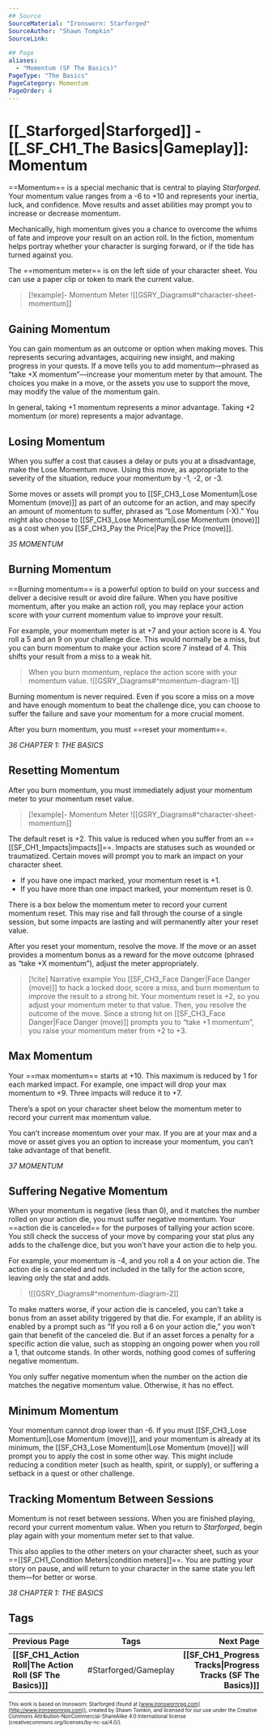 ```yaml
---
## Source
SourceMaterial: "Ironsworn: Starforged"
SourceAuthor: "Shawn Tompkin"
SourceLink: 

## Page
aliases:
  - "Momentum (SF The Basics)"
PageType: "The Basics"
PageCategory: Momentum
PageOrder: 4
---
```

# [[_Starforged|Starforged]] - [[_SF_CH1_The Basics|Gameplay]]: Momentum
==Momentum== is a special mechanic that is central to playing _Starforged_. Your momentum value ranges from a -6 to +10 and represents your inertia, luck, and confidence. Move results and asset abilities may prompt you to increase or decrease momentum.

Mechanically, high momentum gives you a chance to overcome the whims of fate and improve your result on an action roll. In the fiction, momentum helps portray whether your character is surging forward, or if the tide has turned against you.

The ==momentum meter== is on the left side of your character sheet. You can use a paper clip or token to mark the current value.
> [!example]- Momentum Meter
> ![[GSRY_Diagrams#^character-sheet-momentum]]

## Gaining Momentum
You can gain momentum as an outcome or option when making moves. This represents securing advantages, acquiring new insight, and making progress in your quests. If a move tells you to add momentum—phrased as “take +X momentum”—increase your momentum meter by that amount. The choices you make in a move, or the assets you use to support the move, may modify the value of the momentum gain.

In general, taking +1 momentum represents a minor advantage. Taking +2 momentum (or more) represents a major advantage. 

## Losing Momentum
When you suffer a cost that causes a delay or puts you at a disadvantage, make the Lose Momentum move. Using this move, as appropriate to the severity of the situation, reduce your momentum by -1, -2, or -3.

Some moves or assets will prompt you to [[SF_CH3_Lose Momentum|Lose Momentum (move)]] as part of an outcome for an action, and may specify an amount of momentum to suffer, phrased as “Lose Momentum (-X).” You might also choose to [[SF_CH3_Lose Momentum|Lose Momentum (move)]] as a cost when you [[SF_CH3_Pay the Price|Pay the Price (move)]].

*35 MOMENTUM*

## Burning Momentum
==Burning momentum== is a powerful option to build on your success and deliver a decisive result or avoid dire failure. When you have positive momentum, after you make an action roll, you may replace your action score with your current momentum value to improve your result.

For example, your momentum meter is at +7 and your action score is 4. You roll a 5 and an 9 on your challenge dice. This would normally be a miss, but you can burn momentum to make your action score 7 instead of 4. This shifts your result from a miss to a weak hit.

> When you burn momentum, replace the action score with your momentum value.
> ![[GSRY_Diagrams#^momentum-diagram-1]]

Burning momentum is never required. Even if you score a miss on a move and have enough momentum to beat the challenge dice, you can choose to suffer the failure and save your momentum for a more crucial moment.

After you burn momentum, you must ==reset your momentum==.

*36 CHAPTER 1: THE BASICS*

## Resetting Momentum
After you burn momentum, you must immediately adjust your momentum meter to your momentum reset value.
> [!example]- Momentum Meter
> ![[GSRY_Diagrams#^character-sheet-momentum]]

The default reset is +2. This value is reduced when you suffer from an ==[[SF_CH1_Impacts|impacts]]==. Impacts are statuses such as wounded or traumatized. Certain moves will prompt you to mark an impact on your character sheet. 
- If you have one impact marked, your momentum reset is +1. 
- If you have more than one impact marked, your momentum reset is 0.

There is a box below the momentum meter to record your current momentum reset. This may rise and fall through the course of a single session, but some impacts are lasting and will permanently alter your reset value.

After you reset your momentum, resolve the move. If the move or an asset provides a momentum bonus as a reward for the move outcome (phrased as “take +X momentum”), adjust the meter appropriately.

> [!cite] Narrative example
> You [[SF_CH3_Face Danger|Face Danger (move)]] to hack a locked door, score a miss, and burn momentum to improve the result to a strong hit. Your momentum reset is +2, so you adjust your momentum meter to that value. Then, you resolve the outcome of the move. Since a strong hit on [[SF_CH3_Face Danger|Face Danger (move)]] prompts you to “take +1 momentum”, you raise your momentum meter from +2 to +3.

## Max Momentum
Your ==max momentum== starts at +10. This maximum is reduced by 1 for each marked impact. For example, one impact will drop your max momentum to +9. Three impacts will reduce it to +7.

There’s a spot on your character sheet below the momentum meter to record your current max momentum value.

You can’t increase momentum over your max. If you are at your max and a move or asset gives you an option to increase your momentum, you can’t take advantage of that benefit.

*37 MOMENTUM*

## Suffering Negative Momentum
When your momentum is negative (less than 0), and it matches the number rolled on your action die, you must suffer negative momentum. Your ==action die is canceled== for the purposes of tallying your action score. You still check the success of your move by comparing your stat plus any adds to the challenge dice, but you won’t have your action die to help you.

For example, your momentum is -4, and you roll a 4 on your action die. The action die is canceled and not included in the tally for the action score, leaving only the stat and adds.

> ![[GSRY_Diagrams#^momentum-diagram-2]]

To make matters worse, if your action die is canceled, you can’t take a bonus from an asset ability triggered by that die. For example, if an ability is enabled by a prompt such as “If you roll a 6 on your action die,” you won’t gain that benefit of the canceled die. But if an asset forces a penalty for a specific action die value, such as stopping an ongoing power when you roll a 1, that outcome stands. In other words, nothing good comes of suffering negative momentum.

You only suffer negative momentum when the number on the action die matches the negative momentum value. Otherwise, it has no effect.

## Minimum Momentum
Your momentum cannot drop lower than -6. If you must [[SF_CH3_Lose Momentum|Lose Momentum (move)]], and your momentum is already at its minimum, the [[SF_CH3_Lose Momentum|Lose Momentum (move)]] will prompt you to apply the cost in some other way. This might include reducing a condition meter (such as health, spirit, or supply), or suffering a setback in a quest or other challenge.

## Tracking Momentum Between Sessions
Momentum is not reset between sessions. When you are finished playing, record your current momentum value. When you return to _Starforged_, begin play again with your momentum meter set to that value.

This also applies to the other meters on your character sheet, such as your ==[[SF_CH1_Condition Meters|condition meters]]==. You are putting your story on pause, and will return to your character in the same state you left them—for better or worse.

*38 CHAPTER 1: THE BASICS*

## Tags
| Previous Page | Tags | Next Page |
|:--- |:---:| ---:|
| **[[SF_CH1_Action Roll\|The Action Roll (SF The Basics)]]** | #Starforged/Gameplay | **[[SF_CH1_Progress Tracks\|Progress Tracks (SF The Basics)]]** |

<font size=-2>This work is based on Ironsworn: Starforged (found at [www.ironswornrpg.com](http://www.ironswornrpg.com)), created by Shawn Tomkin, and licensed for our use under the Creative Commons Attribution-NonCommercial-ShareAlike 4.0 International license  (creativecommons.org/licenses/by-nc-sa/4.0/).</font>